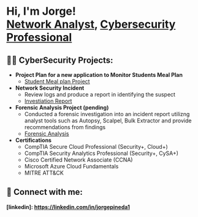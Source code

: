 <h1>Hi, I'm Jorge! <br/><a href="https://github.com/joshmadakor1">Network Analyst</a>, <a href="https://www.linkedin.com/in/joshmadakor/">Cybersecurity Professional</a> <a href="https://www.youtube.com/c/joshmadakor"></a></h1>

<h2>👨‍💻 CyberSecurity Projects:</h2>

- <b>Project Plan for a new application to Monitor Students Meal Plan</b>
  - [Student Meal plan Project](https://github.com/techjedi001/Student-Application-Project-Plan)
- <b>Network Security Incident </b>
   - Review logs and produce a report in identifying the suspect
   - [Investiation Report](https://github.com/techjedi001/Investigation-Report)
- <b>Forensic Analysis Project (pending) </b>
   - Conducted a forensic investigation into an incident report utilizng analyst tools such as Autopsy, Scalpel, Bulk Extractor and provide recommendations from findings
   - [Forensic Analysis](https://github.com/joshmadakor1/Algorithms-Practice)
- <b> Certifications</b>
   - CompTIA Secure Cloud Professional (Security+, Cloud+)
   - CompTIA Security Analytics Professional (Security+, CySA+)
   - Cisco Certified Network Associate (CCNA) 
   - Microsoft Azure Cloud Fundamentals
   - MITRE ATT&CK






<h2> 🤳 Connect with me:</h2>

<b>[linkedin]: https://linkedin.com/in/jorgepineda1 </b>

<!--
**joshmadakor1/joshmadakor1** is a ✨ _special_ ✨ repository because its `README.md` (this file) appears on your GitHub profile.

Here are some ideas to get you started:

- 🔭 I’m currently working on ...
- 🌱 I’m currently learning ...
- 👯 I’m looking to collaborate on ...
- 🤔 I’m looking for help with ...
- 💬 Ask me about ...
- 📫 How to reach me: ...
- 😄 Pronouns: ...
- ⚡ Fun fact: ...
-->
